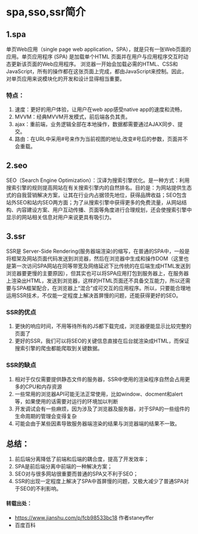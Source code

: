# spa,sso,ssr简介
## 1.spa
单页Web应用（single page web application，SPA），就是只有一张Web页面的应用。单页应用程序 (SPA) 是加载单个HTML 页面并在用户与应用程序交互时动态更新该页面的Web应用程序。 浏览器一开始会加载必需的HTML、CSS和JavaScript，所有的操作都在这张页面上完成，都由JavaScript来控制。因此，对单页应用来说模块化的开发和设计显得相当重要。
### 特点：
1. 速度：更好的用户体验，让用户在web app感受native app的速度和流畅，
2. MVVM：经典MVVM开发模式，前后端各负其责。
3. ajax：重前端，业务逻辑全部在本地操作，数据都需要通过AJAX同步、提交。
4. 路由：在URL中采用#号来作为当前视图的地址,改变#号后的参数，页面并不会重载。

## 2.seo
SEO（Search Engine Optimization）：汉译为搜索引擎优化。是一种方式：利用搜索引擎的规则提高网站在有关搜索引擎内的自然排名。目的是：为网站提供生态式的自我营销解决方案，让其在行业内占据领先地位，获得品牌收益；SEO包含站外SEO和站内SEO两方面；为了从搜索引擎中获得更多的免费流量，从网站结构、内容建设方案、用户互动传播、页面等角度进行合理规划，还会使搜索引擎中显示的网站相关信息对用户来说更具有吸引力。

## 3.ssr
SSR是 Server-Side Rendering(服务器端渲染)的缩写，在普通的SPA中，一般是将框架及网站页面代码发送到浏览器，然后在浏览器中生成和操作DOM（这里也是第一次访问SPA网站在同等带宽及网络延迟下比传统的在后端生成HTML发送到浏览器要更慢的主要原因），但其实也可以将SPA应用打包到服务器上，在服务器上渲染出HTML，发送到浏览器，这样的HTML页面还不具备交互能力，所以还需要与SPA框架配合，在浏览器上“混合”成可交互的应用程序。所以，只要能合理地运用SSR技术，不仅能一定程度上解决首屏慢的问题，还能获得更好的SEO。

### SSR的优点
1. 更快的响应时间，不用等待所有的JS都下载完成，浏览器便能显示比较完整的页面了
2. 更好的SSR，我们可以将SEO的关键信息直接在后台就渲染成HTML，而保证搜索引擎的爬虫都能爬取到关键数据。

### SSR的缺点
1. 相对于仅仅需要提供静态文件的服务器，SSR中使用的渲染程序自然会占用更多的CPU和内存资源
2. 一些常用的浏览器API可能无法正常使用，比如window、docment和alert等，如果使用的话需要对运行的环境加以判断
3. 开发调试会有一些麻烦，因为涉及了浏览器及服务器，对于SPA的一些组件的生命周期的管理会变得复杂
4. 可能会由于某些因素导致服务器端渲染的结果与浏览器端的结果不一致。

## 总结：
1. 前后端分离降低了前端和后端的耦合度，提高了开发效率；
2. SPA是前后端分离中前端的一种解决方案；
3. SEO对与很多网站很重要而普通的SPA又不利于SEO；
4. SSR的出现一定程度上解决了SPA中首屏慢的问题，又极大减少了普通SPA对于SEO的不利影响。

#### 转载出处：
+ https://www.jianshu.com/p/fcb98533bc18 作者staneyffer
+ 百度百科
